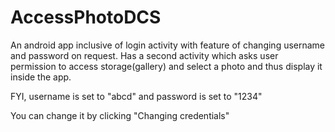 # AccessPhotoDCS
An android app inclusive of login activity with feature of changing username and password on request.
Has a second activity which asks user permission to access storage(gallery) and 
select a photo and thus display it inside the app. 

FYI, username is set to "abcd"
and password is set to "1234"

You can change it by clicking "Changing credentials"
